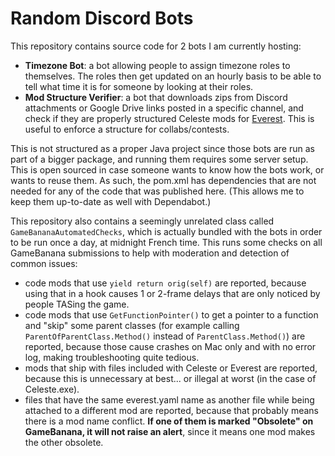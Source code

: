# Random Discord Bots

This repository contains source code for 2 bots I am currently hosting:
- **Timezone Bot**: a bot allowing people to assign timezone roles to themselves. The roles then get updated on an hourly basis to be able to tell what time it is for someone by looking at their roles.
- **Mod Structure Verifier**: a bot that downloads zips from Discord attachments or Google Drive links posted in a specific channel, and check if they are properly structured Celeste mods for [Everest](https://github.com/EverestAPI/Everest). This is useful to enforce a structure for collabs/contests.

This is not structured as a proper Java project since those bots are run as part of a bigger package, and running them requires some server setup. This is open sourced in case someone wants to know how the bots work, or wants to reuse them. As such, the pom.xml has dependencies that are not needed for any of the code that was published here. (This allows me to keep them up-to-date as well with Dependabot.)

This repository also contains a seemingly unrelated class called `GameBananaAutomatedChecks`, which is actually bundled with the bots in order to be run once a day, at midnight French time. This runs some checks on all GameBanana submissions to help with moderation and detection of common issues:
- code mods that use `yield return orig(self)` are reported, because using that in a hook causes 1 or 2-frame delays that are only noticed by people TASing the game.
- code mods that use `GetFunctionPointer()` to get a pointer to a function and "skip" some parent classes (for example calling `ParentOfParentClass.Method()` instead of `ParentClass.Method()`) are reported, because those cause crashes on Mac only and with no error log, making troubleshooting quite tedious.
- mods that ship with files included with Celeste or Everest are reported, because this is unnecessary at best... or illegal at worst (in the case of Celeste.exe).
- files that have the same everest.yaml name as another file while being attached to a different mod are reported, because that probably means there is a mod name conflict. **If one of them is marked "Obsolete" on GameBanana, it will not raise an alert**, since it means one mod makes the other obsolete.
